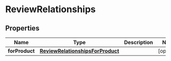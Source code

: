 

# ReviewRelationships


## Properties

| Name | Type | Description | Notes |
|------------ | ------------- | ------------- | -------------|
|**forProduct** | [**ReviewRelationshipsForProduct**](ReviewRelationshipsForProduct.md) |  |  [optional] |



